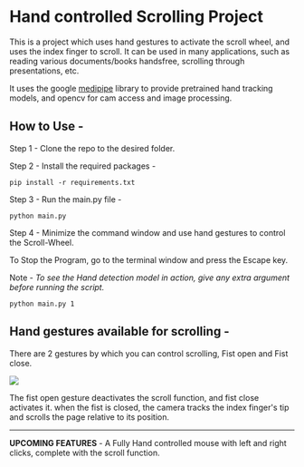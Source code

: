 # Hand controlled Scrolling Project

This is a project which uses hand gestures to activate the scroll wheel, and uses the index finger to scroll. It can be used in many applications, such as reading various documents/books handsfree, scrolling through presentations, etc.

It uses the google <a href='https://google.github.io/mediapipe/'>medipipe</a> library to provide pretrained hand tracking models, and opencv for cam access and image processing.
## How to Use -

Step 1 - Clone the repo to the desired folder.

Step 2 - Install the required packages -

```
pip install -r requirements.txt
```

Step 3 - Run the main.py file -

```
python main.py
```

Step 4 - Minimize the command window and use hand gestures to control the Scroll-Wheel.

To Stop the Program, go to the terminal window and press the Escape key.

Note - _To see the Hand detection model in action, give any extra argument before running the script._

```
python main.py 1
```
<!--
## Hand Gestures -
 -->

## Hand gestures available for scrolling -

There are 2 gestures by which you can control scrolling, Fist open and Fist close.

![](https://res-1.cloudinary.com/sharecare/image/upload/c_fill,f_auto,g_faces:center,h_515,w_916/v1647284932/slideshows/hand-exercises-02)

The fist open gesture deactivates the scroll function, and fist close activates it. when the fist is closed, the camera tracks the index finger's tip and scrolls the page relative to its position.



---
**UPCOMING FEATURES** - A Fully Hand controlled mouse with left and right clicks, complete with the scroll function.